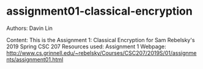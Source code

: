 # assignment01-classical-encryption

Authors: Davin Lin

Content: This is the Assignment 1: Classical Encryption for Sam Rebelsky's 2019 Spring CSC 207
Resources used: 
  Assignment 1 Webpage: http://www.cs.grinnell.edu/~rebelsky/Courses/CSC207/2019S/01/assignments/assignment01.html
